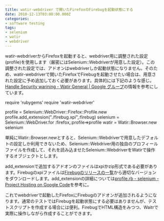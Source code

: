 ```yaml
---
title: watir-webdriver で開いたFirefoxのFirebugを起動状態にする
date: 2010-12-13T03:00:00.000Z
categories:
- software testing
tags:
- selenium
- watir
- webdriver
---
```

watir-webdriverからFirefoxを起動すると、webdriver用に調整された設定(profile)を使用します（厳密にはSelenium::Webdriverが用意した設定）。この調整された設定では、アドオンはwebdriverしか起動状態になりません。そのため、watir-webdriverで開いたFirefoxでFirebugを起動させたい場合は、用意された設定に予め追加しておく必要があります。具体的には下記のような感じ。[Handle Security warining - Watir General | Google グループ](http://groups.google.com/group/watir-general/browse_thread/thread/54058823b655f7e6)の情報を参考にしています。

<!-- more -->

require 'rubygems'
require 'watir-webdriver'

profile = Selenium::WebDriver::Firefox::Profile.new
profile.add_extension("./firebug.xpi",:firebug)
selenium = Selenium::WebDriver.for :firefox,:profile=>profile
watir = Watir::Browser.new selenium

単純にWatir::Browser.newとすると、Selenium::Webdriverで用意したデフォルトの設定しか利用できないため、Selenium::Webdriver用の独自のプロフィールファイルを作成して、それを読み込ませたSelenium::WebdriverをWatirで操作するオブジェクトとします。

add_extensionで追加するアドオンのファイルはxpiかzip形式である必要があります。Firebugのxpiファイルは[Firebugのリリースの一覧](http://getfirebug.com/releases/firebug/)から適切なバージョンをダウンロードします。add_extensionの詳細については[profile.rb - selenium - Project Hosting on Google Code](http://code.google.com/p/selenium/source/browse/trunk/rb/lib/selenium/webdriver/firefox/profile.rb#131)を参考に。

これでwebdriverで起動したFirefoxにFirebugのアドオンが追加されるようになります。通常のテストではFirebugを起動状態にする必要はありませんが、テストスクリプトを作成する場合には便利。FirebugでHTML構造をみつつ、Waitrで実際に操作しながら作成することができます。

